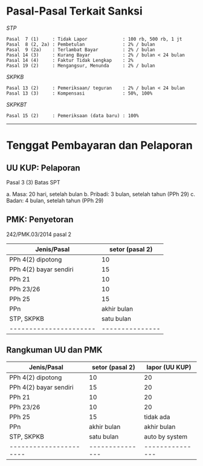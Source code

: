 # Pasal-Pasal Terkait Sanksi

*STP*

```
Pasal  7 (1)     : Tidak Lapor             : 100 rb, 500 rb, 1 jt
Pasal  8 (2, 2a) : Pembetulan              : 2% / bulan
Pasal  9 (2a)    : Terlambat Bayar         : 2% / bulan
Pasal 14 (3)     : Kurang Bayar            : 2% / bulan < 24 bulan
Pasal 14 (4)     : Faktur Tidak Lengkap    : 2%
Pasal 19 (2)     : Mengangsur, Menunda     : 2% / bulan
```

*SKPKB*

```
Pasal 13 (2)     : Pemeriksaan/ teguran    : 2% / bulan < 24 bulan
Pasal 13 (3)     : Kompensasi              : 50%, 100%
```

*SKPKBT*

```
Pasal 15 (2)     : Pemeriksaan (data baru) : 100%
```

-- -- --

# Tenggat Pembayaran dan Pelaporan

## UU KUP: Pelaporan

Pasal 3 (3) Batas SPT

a. Masa:    20 hari, setelah bulan
b. Pribadi: 3 bulan, setelah tahun (PPh 29)
c. Badan:   4 bulan, setelah tahun (PPh 29)

## PMK: Penyetoran

242/PMK.03/2014 pasal 2

| Jenis/Pasal            | setor (pasal 2) |
| ---------------------- | --------------- |
| PPh 4(2) dipotong      | 10              |
| PPh 4(2) bayar sendiri | 15              |
| PPh 21                 | 10              |
| PPh 23/26              | 10              |
| PPh 25                 | 15              |
| PPn                    | akhir bulan     |
| STP, SKPKB             | satu bulan      |
| ---------------------- | --------------- |

## Rangkuman UU dan PMK

| Jenis/Pasal            | setor (pasal 2) | lapor (UU KUP)  |
| ---------------------- | --------------- | --------------- |
| PPh 4(2) dipotong      | 10              | 20              |
| PPh 4(2) bayar sendiri | 15              | 20              |
| PPh 21                 | 10              | 20              |
| PPh 23/26              | 10              | 20              |
| PPh 25                 | 15              | tidak ada       |
| PPn                    | akhir bulan     | akhir bulan     |
| STP, SKPKB             | satu bulan      | auto by system  |
| ---------------------- | --------------- | --------------- |
